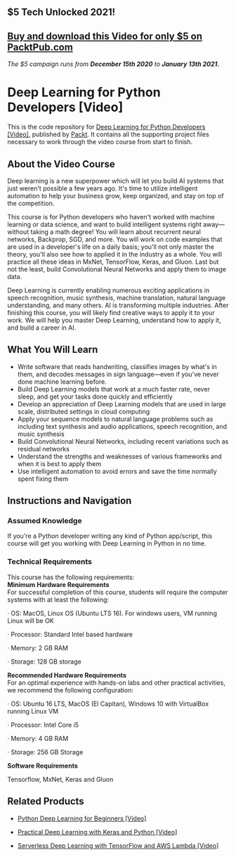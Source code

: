 ## $5 Tech Unlocked 2021!
[Buy and download this Video for only $5 on PacktPub.com](https://www.packtpub.com/product/deep-learning-for-python-developers-video/9781788993883)
-----
*The $5 campaign         runs from __December 15th 2020__ to __January 13th 2021.__*

# Deep Learning for Python Developers [Video]
This is the code repository for [Deep Learning for Python Developers [Video]](https://www.packtpub.com/big-data-and-business-intelligence/deep-learning-python-developers-video?utm_source=github&utm_medium=repository&utm_campaign=9781788993883), published by [Packt](https://www.packtpub.com/?utm_source=github). It contains all the supporting project files necessary to work through the video course from start to finish.
## About the Video Course
Deep learning is a new superpower which will let you build AI systems that just weren't possible a few years ago. It's time to utilize intelligent automation to help your business grow, keep organized, and stay on top of the competition.

This course is for Python developers who haven't worked with machine learning or data science, and want to build intelligent systems right away—without taking a math degree! You will learn about recurrent neural networks, Backprop, SGD, and more. You will work on code examples that are used in a developer's life on a daily basis; you'll not only master the theory, you'll also see how to applied it in the industry as a whole. You will practice all these ideas in MxNet, TensorFlow, Keras, and Gluon. Last but not the least, build Convolutional Neural Networks and apply them to image data. 

Deep Learning is currently enabling numerous exciting applications in speech recognition, music synthesis, machine translation, natural language understanding, and many others. AI is transforming multiple industries. After finishing this course, you will likely find creative ways to apply it to your work. We will help you master Deep Learning, understand how to apply it, and build a career in AI.

<H2>What You Will Learn</H2>
<DIV class=book-info-will-learn-text>
<UL>
<LI>Write software that reads handwriting, classifies images by what's in them, and decodes messages in sign language—even if you've never done machine learning before.
<LI>Build Deep Learning models that work at a much faster rate, never sleep, and get your tasks done quickly and efficiently
<LI>Develop an appreciation of Deep Learning models that are used in large scale, distributed settings in cloud computing
<LI>Apply your sequence models to natural language problems such as including text synthesis and audio applications, speech recognition, and music synthesis
<LI>Build Convolutional Neural Networks, including recent variations such as residual networks
<LI>Understand the strengths and weaknesses of various frameworks and when it is best to apply them
<LI>Use intelligent automation to avoid errors and save the time normally spent fixing them </LI></UL></DIV>

## Instructions and Navigation
### Assumed Knowledge<br/>
If you're a Python developer writing any kind of Python app/script, this course will get you working with Deep Learning in Python in no time.
### Technical Requirements
This course has the following requirements:<br/>
<b>Minimum Hardware Requirements<br/></b>
For successful completion of this course, students will require the computer systems with at least the following:

·         OS: MacOS, Linux OS (Ubuntu LTS 16). For windows users, VM running Linux will be OK

·         Processor: Standard Intel based hardware

·         Memory: 2 GB RAM

·         Storage: 128 GB storage

<b>Recommended Hardware Requirements<br/></b>
For an optimal experience with hands-on labs and other practical activities, we recommend the following configuration:

·         OS: Ubuntu 16 LTS, MacOS (El Capitan), Windows 10 with VirtualBox running Linux VM

·         Processor: Intel Core i5

·         Memory: 4 GB RAM

·         Storage: 256 GB Storage

<b>Software Requirements<br/></b>

Tensorflow, MxNet, Keras and Gluon

## Related Products
* [Python Deep Learning for Beginners [Video]](https://www.packtpub.com/big-data-and-business-intelligence/python-deep-learning-beginners-video?utm_source=github&utm_medium=repository&utm_campaign=9781788629942)

* [Practical Deep Learning with Keras and Python [Video]](https://www.packtpub.com/big-data-and-business-intelligence/practical-deep-learning-keras-and-python-video?utm_source=github&utm_medium=repository&utm_campaign=9781838554729)

* [Serverless Deep Learning with TensorFlow and AWS Lambda [Video]](https://www.packtpub.com/big-data-and-business-intelligence/serverless-deep-learning-tensorflow-and-aws-lambda-video?utm_source=github&utm_medium=repository&utm_campaign=9781789618679)


